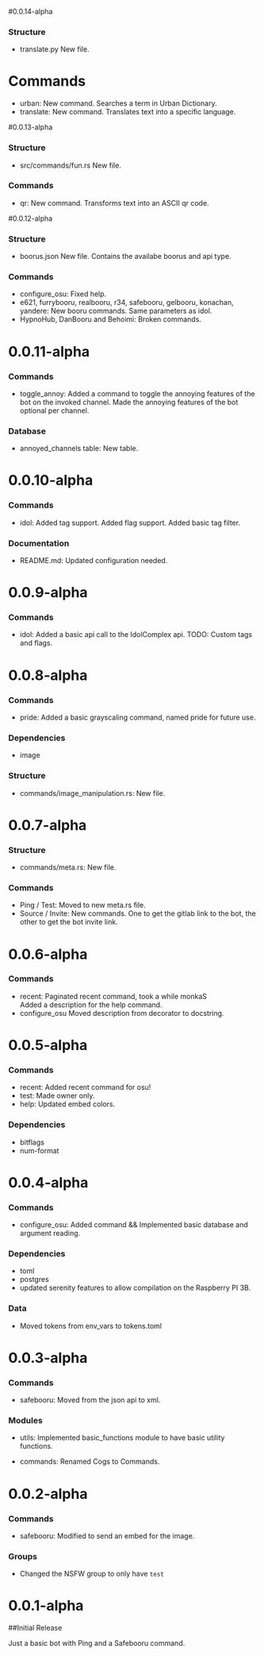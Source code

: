 #0.0.14-alpha

### Structure
- translate.py
  New file.

# Commands
- urban:
  New command.
  Searches a term in Urban Dictionary.
- translate:
  New command.
  Translates text into a specific language.

#0.0.13-alpha

### Structure
- src/commands/fun.rs
  New file.

### Commands
- qr:
  New command.
  Transforms text into an ASCII qr code.

#0.0.12-alpha

### Structure
- boorus.json
  New file.
  Contains the availabe boorus and api type.

### Commands
- configure_osu:
  Fixed help.
- e621, furrybooru, realbooru, r34, safebooru, gelbooru, konachan, yandere:
  New booru commands.
  Same parameters as idol.
- HypnoHub, DanBooru and Behoimi:
  Broken commands.

# 0.0.11-alpha

### Commands
- toggle_annoy:
  Added a command to toggle the annoying features of the bot on the invoked channel.
  Made the annoying features of the bot optional per channel.

### Database
- annoyed_channels table:
  New table.

# 0.0.10-alpha

### Commands
- idol:
  Added tag support.
  Added flag support.
  Added basic tag filter.

### Documentation
- README.md:
  Updated configuration needed.

# 0.0.9-alpha

### Commands
- idol:
  Added a basic api call to the IdolComplex api.
  TODO: Custom tags and flags.

# 0.0.8-alpha

### Commands
- pride:
  Added a basic grayscaling command, named pride for future use.

### Dependencies
- image

### Structure
- commands/image_manipulation.rs:
  New file.

# 0.0.7-alpha

### Structure
- commands/meta.rs:
  New file.

### Commands
- Ping / Test:
  Moved to new meta.rs file.
- Source / Invite:
  New commands. One to get the gitlab link to the bot, the other to get the bot invite link.

# 0.0.6-alpha

### Commands
- recent:
  Paginated recent command, took a while monkaS
  \
  Added a description for the help command.
- configure_osu
  Moved description from decorator to docstring.

# 0.0.5-alpha

### Commands
- recent:
  Added recent command for osu!
- test:
  Made owner only.
- help:
  Updated embed colors.

### Dependencies
- bitflags
- num-format

# 0.0.4-alpha

### Commands
- configure_osu:
  Added command && Implemented basic database and argument reading.

### Dependencies
- toml
- postgres
- updated serenity features to allow compilation on the Raspberry PI 3B.

### Data
- Moved tokens from env_vars to tokens.toml

# 0.0.3-alpha

### Commands
- safebooru:
  Moved from the json api to xml.

### Modules
- utils:
  Implemented basic_functions module to have basic utility functions.

- commands:
  Renamed Cogs to Commands.

# 0.0.2-alpha

### Commands
- safebooru:
  Modified to send an embed for the image.

### Groups
- Changed the NSFW group to only have `test`

# 0.0.1-alpha
##Initial Release

Just a basic bot with Ping and a Safebooru command.
